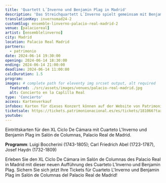 ```yaml
---
title: 'Quartett L´Inverno und Benjamin Plag in Madrid'
description: 'Das Streichquartett L´Inverno spielt gemeinsam mit Benjamin Plag ein Konzert auf den berühmten Instrumenten von Antonio Stradivari aus dem Jahre 1696'
translationKey: invernomad24-2
customSlug: ensemble-linverno-palacio-real-madrid-2
venue: [palacioreal]
artist: [ensemblelinverno]
city: Madrid
location: Palacio Real Madrid
partners:
  - patrimonio
date: 2024-06-14 19:30:00
opening: 2024-06-14 18:30:00
ending: 2024-06-14 21:00:00
deadline: 2024-06-14 11:00:00
calcDuration: 1.5
program:
images: # complete path for eleventy img srcset output, alt required
  featured: ./src/assets/images/venues/palacio-real-madrid.jpg
  alt: Concierto en la Caplilla Real
type: 'Concierto'
access: Kartenverkauf
infobox: Karten für dieses Konzert können auf der Website von Patrimonio Nacional erworben werden.
ticketsale: https://tickets.patrimonionacional.es/es/tickets/181066?taxonomies=842102
youtube:
---
```


Eintrittskarten für den XL Ciclo De Cámara mit Cuarteto L'Inverno und Benjamin Plag im Salón de Columnas, Palacio Real de Madrid.

**Programm**:
Luigi Boccherini (1743-1805); Carl Friedrich Abel (1723-1787), Josef Haydn (1732-1809)

Erleben Sie den XL Ciclo De Cámara im Salón de Columnas des Palacio Real in Madrid mit dieser neuen Aufführung des Cuarteto L'Inverno und Benjamin Plag. Sichern Sie sich jetzt Ihre Tickets für Cuarteto L'Inverno und Benjamin Plag im Salón de Columnas del Palacio Real de Madrid!
